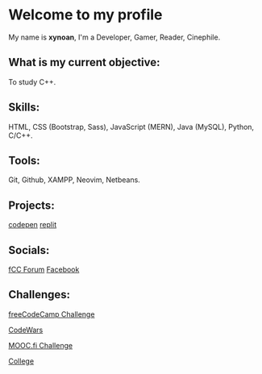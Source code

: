 # Welcome to my profile
My name is **xynoan**, I'm a Developer, Gamer, Reader, Cinephile.
## What is my current objective:
To study C++.
## Skills:
HTML, CSS (Bootstrap, Sass), JavaScript (MERN), Java (MySQL), Python, C/C++.
## Tools:
Git, Github, XAMPP, Neovim, Netbeans.
## Projects: 
[codepen](https://codepen.io/xynoan)
[replit](https://replit.com/@xynoan)
## Socials:
[fCC Forum](https://forum.freecodecamp.org/u/xynoan/summary)
[Facebook](https://www.facebook.com/morvss)
## Challenges:
[freeCodeCamp Challenge](/fCCchallenge.md)
<br>

[CodeWars](/CWchallenge.md)
<br>

[MOOC.fi Challenge](/moocFiChallenge.md)
<br>

[College](/collegeChallenge.md)
